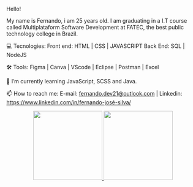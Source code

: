 Hello!

My name is Fernando, i am 25 years old. I am graduating in a I.T course called Multiplataform Software Development at FATEC, the best public technology college in Brazil.

💻 Tecnologies:
Front end: HTML | CSS | JAVASCRIPT
Back End: SQL | NodeJS

🛠 Tools: Figma | Canva | VScode | Eclipse | Postman | Excel

🌱 I’m currently learning JavaScript, SCSS and Java.

📫 How to reach me: E-mail: fernando.dev21@outlook.com | Linkedin: https://www.linkedin.com/in/fernando-josé-silva/


<div align="center">
  <a href="https://github.com/fernando-dev21">
  <img height="180em" src="https://github-readme-stats.vercel.app/api?username=fernando-dev21&show_icons=true&theme=dracula&include_all_commits=true&count_private=true"/>
  <img height="180em" src="https://github-readme-stats.vercel.app/api/top-langs/?username=fernando-dev21&layout=compact&langs_count=7&theme=dracula"/>
</div>
  
